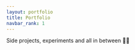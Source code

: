 ```yaml
---
layout: portfolio
title: Portfolio
navbar_rank: 1
---
```


 Side projects, experiments and all in between 👨‍💻
